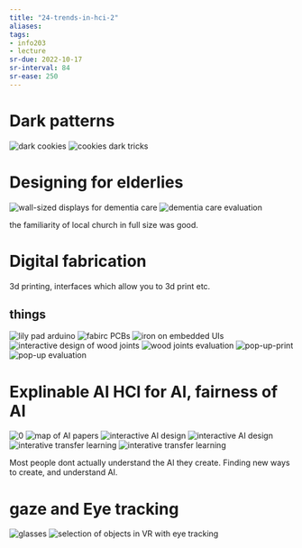 ```yaml
---
title: "24-trends-in-hci-2"
aliases: 
tags: 
- info203
- lecture
sr-due: 2022-10-17
sr-interval: 84
sr-ease: 250
---
```



# Dark patterns
![dark cookies](https://i.imgur.com/VNpC265.png)
![cookies dark tricks](https://i.imgur.com/c9cuzVO.png)

# Designing for elderlies
![wall-sized displays for dementia care](https://i.imgur.com/QHnOJJm.png)
![dementia care evaluation](https://i.imgur.com/7hcLDmb.png)

the familiarity of local church in full size was good. 

# Digital fabrication
3d printing, interfaces which allow you to 3d print etc.

##  things
![lily pad arduino](https://i.imgur.com/IY8sc08.png)
![fabirc PCBs](https://i.imgur.com/kJ1ONYW.png)
![iron on embedded UIs](https://i.imgur.com/XjsHnn8.png)
![interactive design of wood joints](https://i.imgur.com/WoIjHJ3.png)
![wood joints evaluation](https://i.imgur.com/ZhMz1iB.png)
![pop-up-print](https://i.imgur.com/EKWT2Q5.png)
![pop-up evaluation](https://i.imgur.com/PwYWx4c.png)

# Explinable AI HCI for AI, fairness of AI
![0](https://i.imgur.com/SZyxfay.png)
![map of AI papers](https://i.imgur.com/QtXnmWM.png)
![interactive AI design](https://i.imgur.com/YRdtUZQ.png)
![interactive AI design](https://i.imgur.com/c2qIUoa.png)
![interative transfer learning](https://i.imgur.com/G6XwmPg.png)
![interative transfer learning](https://i.imgur.com/tz9wVa7.png)

Most people dont actually understand the AI they create. Finding new ways to create, and understand AI.

# gaze and Eye tracking
![glasses](https://i.imgur.com/JDTAsSz.png)
![selection of objects in VR with eye tracking](https://i.imgur.com/x3Pa2Vn.png)
